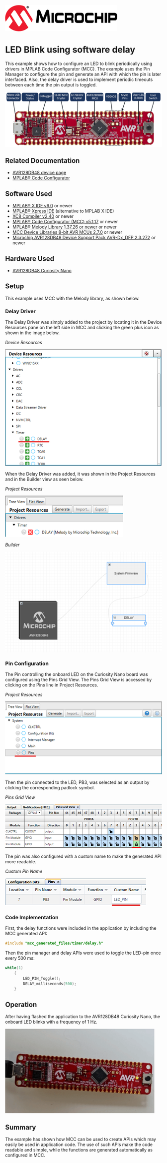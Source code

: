 <!-- Please do not change this logo with link -->
[![MCHP](images/microchip.png)](https://www.microchip.com)

# LED Blink using software delay

This example shows how to configure an LED to blink periodically using drivers in MPLAB Code Configurator (MCC). The example uses the Pin Manager to configure the pin and generate an API with which the pin is later interfaced. Also, the delay driver is used to implement periodic timeouts between each time the pin output is toggled.

<!-- ![cnano](images/avr128db48_cnano_board.png) -->
<p>
    <img width=700px height=auto src="images/avr128db48_cnano_board.png">
</p>



## Related Documentation

- [AVR128DB48 device page](https://www.microchip.com/wwwproducts/en/AVR128DB48)
- [MPLAB® Code Configurator](https://www.microchip.com/en-us/development-tools-tools-and-software/embedded-software-center/mplab-code-configurator)


## Software Used

- [MPLAB® X IDE v6.0](https://www.microchip.com/mplab/mplab-x-ide) or newer
- [MPLAB® Xpress IDE](https://www.microchip.com/xpress) (alternative to MPLAB X IDE)
- [XC8 Compiler v2.40](https://www.microchip.com/mplab/compilers) or newer
- [MPLAB® Code Configurator (MCC) v5.1.17](https://www.microchip.com/mplab/mplab-code-configurator) or newer
- [MPLAB® Melody Library 1.37.26 or newer](https://www.microchip.com/mplab/mplab-code-configurator) or newer
- [MCC Device Libraries 8-bit AVR MCUs 2.7.0](https://www.microchip.com/mplab/mplab-code-configurator) or newer
- [Microchip AVR128DB48 Device Support Pack AVR-Dx_DFP 2.3.272](https://packs.download.microchip.com/) or newer

## Hardware Used

- [AVR128DB48 Curiosity Nano](https://www.microchip.com/DevelopmentTools/ProductDetails/PartNO/EV35L43A)


## Setup
This example uses MCC with the Melody library, as shown below.

### Delay Driver
The Delay Driver was simply added to the project by locating it in the Device Resources pane on the left side in MCC and clicking the green plus icon as shown in the image below.

*Device Resources*

![MCC - Adding Delay Driver](images/MCC_add_delay_driver.png)


When the Delay Driver was added, it was shown in the Project Resources and in the Builder view as seen below.

*Project Resources*

![MCC - Project Resources with Delay](images/MCC_project_resources_dly_added.png)

*Builder*

![MCC - Builder with Delay](images/MCC_builder_dly_added.png)


### Pin Configuration
The Pin controlling the onboard LED on the Curiosity Nano board was configured using the Pins Grid View. The Pins Grid View is accessed by clicking on the Pins line in Project Resources.

*Project Resources*

![MCC - Open Pin Manager](images/MCC_project_resources_pins.png)

Then the pin connected to the LED, PB3, was selected as an output by clicking the corresponding padlock symbol.

*Pins Grid View*

![MCC - Set Pin to Output](images/MCC_pins_grid_view.png)

The pin was also configured with a custom name to make the generated API more readable.

*Custom Pin Name*

![MCC - Custom Pin Name](images/MCC_pins_custom_name.png)


### Code Implementation
First, the delay functions were included in the application by including the MCC generated API:
```c
#include "mcc_generated_files/timer/delay.h"
```

Then the pin manager and delay APIs were used to toggle the LED-pin once every 500 ms:
```c
while(1)
    {
        LED_PIN_Toggle();
        DELAY_milliseconds(500);
    }    
```


## Operation
After having flashed the application to the AVR128DB48 Curiosity Nano, the onboard LED blinks with a frequency of 1 Hz.

![blinky_gif](images/avr128DB48_cnano_blink.gif)


## Summary

The example has shown how MCC can be used to create APIs which may easily be used in application code. The use of such APIs make the code readable and simple, while the functions are generated automatically as configured in MCC.
